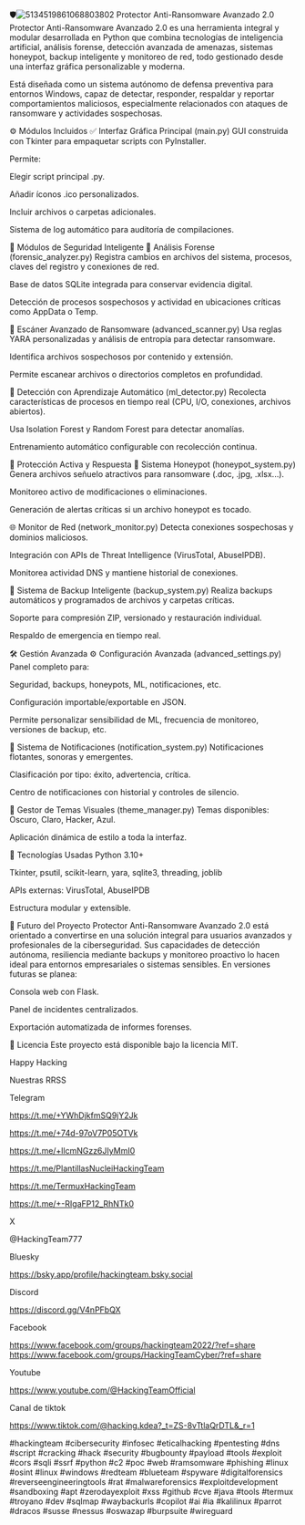 🛡![5134519861068803802](https://github.com/user-attachments/assets/4b261f3f-e67f-48a4-b373-93caf426c5fc)
 Protector Anti-Ransomware Avanzado 2.0
Protector Anti-Ransomware Avanzado 2.0 es una herramienta integral y modular desarrollada en Python que combina tecnologías de inteligencia artificial, análisis forense, detección avanzada de amenazas, sistemas honeypot, backup inteligente y monitoreo de red, todo gestionado desde una interfaz gráfica personalizable y moderna.

Está diseñada como un sistema autónomo de defensa preventiva para entornos Windows, capaz de detectar, responder, respaldar y reportar comportamientos maliciosos, especialmente relacionados con ataques de ransomware y actividades sospechosas.

⚙️ Módulos Incluidos
✅ Interfaz Gráfica Principal (main.py)
GUI construida con Tkinter para empaquetar scripts con PyInstaller.

Permite:

Elegir script principal .py.

Añadir íconos .ico personalizados.

Incluir archivos o carpetas adicionales.

Sistema de log automático para auditoría de compilaciones.

🧠 Módulos de Seguridad Inteligente
🔬 Análisis Forense (forensic_analyzer.py)
Registra cambios en archivos del sistema, procesos, claves del registro y conexiones de red.

Base de datos SQLite integrada para conservar evidencia digital.

Detección de procesos sospechosos y actividad en ubicaciones críticas como AppData o Temp.

🧪 Escáner Avanzado de Ransomware (advanced_scanner.py)
Usa reglas YARA personalizadas y análisis de entropía para detectar ransomware.

Identifica archivos sospechosos por contenido y extensión.

Permite escanear archivos o directorios completos en profundidad.

🤖 Detección con Aprendizaje Automático (ml_detector.py)
Recolecta características de procesos en tiempo real (CPU, I/O, conexiones, archivos abiertos).

Usa Isolation Forest y Random Forest para detectar anomalías.

Entrenamiento automático configurable con recolección continua.

🔐 Protección Activa y Respuesta
🍯 Sistema Honeypot (honeypot_system.py)
Genera archivos señuelo atractivos para ransomware (.doc, .jpg, .xlsx...).

Monitoreo activo de modificaciones o eliminaciones.

Generación de alertas críticas si un archivo honeypot es tocado.

🌐 Monitor de Red (network_monitor.py)
Detecta conexiones sospechosas y dominios maliciosos.

Integración con APIs de Threat Intelligence (VirusTotal, AbuseIPDB).

Monitorea actividad DNS y mantiene historial de conexiones.

💾 Sistema de Backup Inteligente (backup_system.py)
Realiza backups automáticos y programados de archivos y carpetas críticas.

Soporte para compresión ZIP, versionado y restauración individual.

Respaldo de emergencia en tiempo real.

🛠 Gestión Avanzada
⚙️ Configuración Avanzada (advanced_settings.py)
Panel completo para:

Seguridad, backups, honeypots, ML, notificaciones, etc.

Configuración importable/exportable en JSON.

Permite personalizar sensibilidad de ML, frecuencia de monitoreo, versiones de backup, etc.

🔔 Sistema de Notificaciones (notification_system.py)
Notificaciones flotantes, sonoras y emergentes.

Clasificación por tipo: éxito, advertencia, crítica.

Centro de notificaciones con historial y controles de silencio.

🎨 Gestor de Temas Visuales (theme_manager.py)
Temas disponibles: Oscuro, Claro, Hacker, Azul.

Aplicación dinámica de estilo a toda la interfaz.

🧪 Tecnologías Usadas
Python 3.10+

Tkinter, psutil, scikit-learn, yara, sqlite3, threading, joblib

APIs externas: VirusTotal, AbuseIPDB

Estructura modular y extensible.

🚀 Futuro del Proyecto
Protector Anti-Ransomware Avanzado 2.0 está orientado a convertirse en una solución integral para usuarios avanzados y profesionales de la ciberseguridad. Sus capacidades de detección autónoma, resiliencia mediante backups y monitoreo proactivo lo hacen ideal para entornos empresariales o sistemas sensibles. En versiones futuras se planea:

Consola web con Flask.

Panel de incidentes centralizados.

Exportación automatizada de informes forenses.

📝 Licencia
Este proyecto está disponible bajo la licencia MIT.

Happy Hacking

Nuestras RRSS

Telegram

https://t.me/+YWhDjkfmSQ9jY2Jk

https://t.me/+74d-97oV7P05OTVk

https://t.me/+llcmNGzz6JIyMmI0

https://t.me/PlantillasNucleiHackingTeam

https://t.me/TermuxHackingTeam

https://t.me/+-RIgaFP12_RhNTk0

X

@HackingTeam777

Bluesky

https://bsky.app/profile/hackingteam.bsky.social

Discord

https://discord.gg/V4nPFbQX

Facebook

https://www.facebook.com/groups/hackingteam2022/?ref=share https://www.facebook.com/groups/HackingTeamCyber/?ref=share

Youtube

https://www.youtube.com/@HackingTeamOfficial

Canal de tiktok

https://www.tiktok.com/@hacking.kdea?_t=ZS-8vTtlaQrDTL&_r=1

#hackingteam #cibersecurity #infosec #eticalhacking #pentesting #dns #script #cracking #hack #security #bugbounty #payload #tools #exploit #cors #sqli #ssrf #python #c2 #poc #web #ramsomware #phishing #linux #osint #linux #windows #redteam #blueteam #spyware #digitalforensics #reverseengineeringtools #rat #malwareforensics #exploitdevelopment #sandboxing #apt #zerodayexploit #xss #github #cve #java #tools #termux #troyano #dev #sqlmap #waybackurls #copilot #ai #ia #kalilinux #parrot #dracos #susse #nessus #oswazap #burpsuite #wireguard
